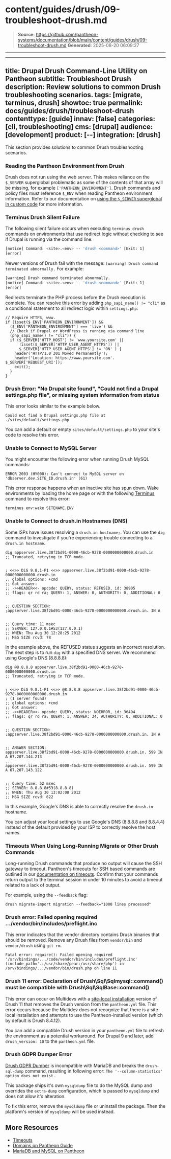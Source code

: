 # content/guides/drush/09-troubleshoot-drush.md

> **Source**: https://github.com/pantheon-systems/documentation/blob/main/content/guides/drush/09-troubleshoot-drush.md
> **Generated**: 2025-08-20 06:09:27

---

---
title: Drupal Drush Command-Line Utility on Pantheon
subtitle: Troubleshoot Drush
description: Review solutions to common Drush troubleshooting scenarios.
tags: [migrate, terminus, drush]
showtoc: true
permalink: docs/guides/drush/troubleshoot-drush
contenttype: [guide]
innav: [false]
categories: [cli, troubleshooting]
cms: [drupal]
audience: [development]
product: [--]
integration: [drush]
---

This section provides solutions to common Drush troubleshooting scenarios.

### Reading the Pantheon Environment from Drush

Drush does not run using the web server. This makes reliance on the `$_SERVER` superglobal problematic as some of the contents of that array will be missing, for example `['PANTHEON_ENVIRONMENT']`. Drush commands and policy files must reference `$_ENV` when reading Pantheon environment information. Refer to our documentation on [using the `$_SERVER` superglobal in custom code](/guides/environment-configuration/read-environment-config/#using-_server) for more information.

### Terminus Drush Silent Failure

The following silent failure occurs when executing `terminus drush` commands on environments that use redirect logic without checking to see if Drupal is running via the command line:

```bash
[notice] Command: <site>.<env> -- 'drush <command>' [Exit: 1]
[error]
```

Newer versions of Drush fail with the message: `[warning] Drush command terminated abnormally.` For example:

```bash
[warning] Drush command terminated abnormally.
[notice] Command: <site>.<env> -- 'drush <command>' [Exit: 1]
[error]
```

Redirects terminate the PHP process before the Drush execution is complete. You can resolve this error by adding `php_sapi_name() != "cli"` as a conditional statement to all redirect logic within `settings.php`:

```php:title=settings.php
// Require HTTPS, www.
if (isset($_ENV['PANTHEON_ENVIRONMENT']) &&
  ($_ENV['PANTHEON_ENVIRONMENT'] === 'live') &&
  // Check if Drupal or WordPress is running via command line
  (php_sapi_name() != "cli")) {
  if ($_SERVER['HTTP_HOST'] != 'www.yoursite.com' ||
      !isset($_SERVER['HTTP_USER_AGENT_HTTPS']) ||
      $_SERVER['HTTP_USER_AGENT_HTTPS'] != 'ON' ) {
    header('HTTP/1.0 301 Moved Permanently');
    header('Location: https://www.yoursite.com'. $_SERVER['REQUEST_URI']);
    exit();
  }
}
```

### Drush Error: "No Drupal site found", "Could not find a Drupal settings.php file", or missing system information from status

This error looks similar to the example below.

```none
Could not find a Drupal settings.php file at ./sites/default/settings.php
```

You can add a default or empty `sites/default/settings.php` to your site's code to resolve this error.

### Unable to Connect to MySQL Server

You might encounter the following error when running Drush MySQL commands:

```none
ERROR 2003 (HY000): Can't connect to MySQL server on 'dbserver.dev.SITE_ID.drush.in' (61)
```

This error response happens when an inactive site has spun down. Wake environments by loading the home page or with the following [Terminus](/terminus) command to resolve this error:

```bash{promptUser: user}
terminus env:wake SITENAME.ENV
```

### Unable to Connect to drush.in Hostnames (DNS)

Some ISPs have issues resolving a `drush.in hostname;`. You can use the `dig` command to investigate if you're experiencing trouble connecting to a `drush.in hostname`.

```bash{outputLines:2-19}
dig appserver.live.38f2bd91-0000-46cb-9278-0000000000000.drush.in
;; Truncated, retrying in TCP mode.


; <<>> DiG 9.8.1-P1 <<>> appserver.live.38f2bd91-0000-46cb-9278-0000000000000.drush.in
;; global options: +cmd
;; Got answer:
;; ->>HEADER<<- opcode: QUERY, status: REFUSED, id: 38905
;; flags: qr rd ra; QUERY: 1, ANSWER: 0, AUTHORITY: 0, ADDITIONAL: 0


;; QUESTION SECTION:
;appserver.live.38f2bd91-0000-46cb-9278-0000000000000.drush.in. IN A


;; Query time: 11 msec
;; SERVER: 127.0.0.1#53(127.0.0.1)
;; WHEN: Thu Aug 30 12:28:25 2012
;; MSG SIZE rcvd: 78
```

In the example above, the REFUSED status suggests an incorrect resolution. The next step is to run `dig` with a specified DNS server. We recommend using Google's DNS (8.8.8.8):

```bash{outputLines:2-26}
dig @8.8.8.8 appserver.live.38f2bd91-0000-46cb-9278-0000000000000.drush.in
;; Truncated, retrying in TCP mode.


; <<>> DiG 9.8.1-P1 <<>> @8.8.8.8 appserver.live.38f2bd91-0000-46cb-9278-0000000000000.drush.in
; (1 server found)
;; global options: +cmd
;; Got answer:
;; ->>HEADER<<- opcode: QUERY, status: NOERROR, id: 36494
;; flags: qr rd ra; QUERY: 1, ANSWER: 34, AUTHORITY: 0, ADDITIONAL: 0


;; QUESTION SECTION:
;appserver.live.38f2bd91-0000-46cb-9278-0000000000000.drush.in. IN A


;; ANSWER SECTION:
appserver.live.38f2bd91-0000-46cb-9278-0000000000000.drush.in. 599 IN A 67.207.144.213
...
appserver.live.38f2bd91-0000-46cb-9278-0000000000000.drush.in. 599 IN A 67.207.143.122


;; Query time: 52 msec
;; SERVER: 8.8.8.8#53(8.8.8.8)
;; WHEN: Thu Aug 30 13:02:00 2012
;; MSG SIZE rcvd: 622
```

In this example, Google's DNS is able to correctly resolve the `drush.in` hostname.

You can adjust your local settings to use Google's DNS (8.8.8.8 and 8.8.4.4) instead of the default provided by your ISP to correctly resolve the host names.

### Timeouts When Using Long-Running Migrate or Other Drush Commands

Long-running Drush commands that produce no output will cause the SSH gateway to timeout. Pantheon's timeouts for SSH based commands are outlined in our [documentation on timeouts](/timeouts). Confirm that your commands return output to the terminal session in under 10 minutes to avoid a timeout related to a lack of output.

For example, using the `--feedback` flag:

```bash{promptUser: user}
drush migrate-import migration --feedback="1000 lines processed"
```

### Drush error: Failed opening required .../vendor/bin/includes/preflight.inc

This error indicates that the vendor directory contains Drush binaries that should be removed. Remove any Drush files from `vendor/bin` and `vendor/drush` using `git rm`.

```none
Fatal error: require(): Failed opening required '/srv/bindings/.../code/vendor/bin/includes/preflight.inc' (include_path='.:/usr/share/pear:/usr/share/php') in /srv/bindings/.../vendor/bin/drush.php on line 11
```

### Drush 11 error: Declaration of Drush\Sql\Sqlmysql::command() must be compatible with Drush\Sql\SqlBase::command()

This error can occur on Multidevs with a [site-local installation](/guides/drush/drush-versions#site-local-drush-usage) version of Drush 11 that removes the Drush version from the `pantheon.yml` file. This error occurs because the Multidev does not recognize that there is a site-local installation and attempts to use the Pantheon-installed version (which by default is Drush 8.4.12).

You can add a compatible Drush version in your `pantheon.yml` file to refresh the environment as a potential workaround. For Drupal 9 and later, add `drush_version: 10` to the `pantheon.yml` file.

### Drush GDPR Dumper Error
[Drush GDPR Dumper](https://github.com/druidfi/drush-gdpr-dumper) is incompatible with MariaDB and breaks the `drush-sql-dump` command, resulting in following error: `The '--column-statistics' option does not exist.`

This package ships it's own `mysqldump` file to do the MySQL dump and overrides the `extra-dump` configuration, which is passed to `mysqldump` and does not allow it's alteration.

To fix this error, remove the `mysqldump` file or uninstall the package. Then the platform's version of `mysqldump` will be used instead.

## More Resources

- [Timeouts](/timeouts)
- [Domains on Pantheon Guide](/guides/domains/dns)
- [MariaDB and MySQL on Pantheon](/guides/mariadb-mysql/mysql-workbench)
